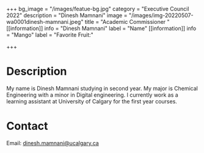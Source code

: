 +++
bg_image = "/images/featue-bg.jpg"
category = "Executive Council 2022"
description = "Dinesh Mamnani"
image = "/images/img-20220507-wa0001dinesh-mamnani.jpeg"
title = "Academic Commissioner "
[[information]]
info = "Dinesh Mamnani"
label = "Name"
[[information]]
info = "Mango"
label = "Favorite Fruit:"

+++
# Description

My name is Dinesh Mamnani studying in second year. My major is Chemical Engineering with a minor in Digital engineering. I currently work as a learning assistant at University of Calgary for the first year courses.

# Contact

Email: dinesh.mamnani@ucalgary.ca
